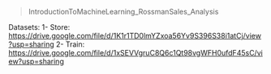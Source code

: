 > IntroductionToMachineLearning_RossmanSales_Analysis

Datasets:
1- Store: https://drive.google.com/file/d/1K1r1TD0lmYZxoa56Yv9S396S38i1atCj/view?usp=sharing
2- Train: https://drive.google.com/file/d/1xSEVVgruC8Q6c1Qt98vgWFH0ufdF45sC/view?usp=sharing
